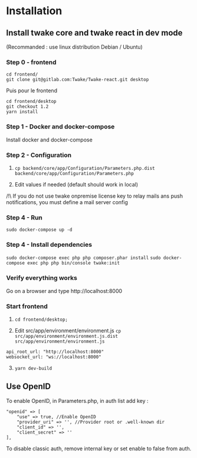 # Installation

## Install twake core and twake react in dev mode
(Recommanded : use linux distribution Debian / Ubuntu)

### Step 0 - frontend
```
cd frontend/
git clone git@gitlab.com:Twake/Twake-react.git desktop
```

Puis pour le frontend
```
cd frontend/desktop
git checkout 1.2
yarn install
```


### Step 1 - Docker and docker-compose
Install docker and docker-compose

### Step 2 - Configuration
1. `cp backend/core/app/Configuration/Parameters.php.dist backend/core/app/Configuration/Parameters.php`

2. Edit values if needed (default should work in local)

/!\ If you do not use twake onpremise license key to relay mails ans push notifications, you must define a mail server config

### Step 4 - Run
`sudo docker-compose up -d`

### Step 4 - Install dependencies
`sudo docker-compose exec php php composer.phar install`
`sudo docker-compose exec php php bin/console twake:init`

### Verify everything works
Go on a browser and type http://localhost:8000

### Start frontend
1. `cd frontend/desktop;`

2. Edit src/app/environment/environment.js
`cp src/app/environment/environment.js.dist  src/app/environment/environment.js `
```
api_root_url: "http://localhost:8000"
websocket_url: "ws://localhost:8000"
```

3. `yarn dev-build`


## Use OpenID

To enable OpenID, in Parameters.php, in auth list add key :
```
"openid" => [
    "use" => true, //Enable OpenID
    "provider_uri" => '', //Provider root or .well-known dir
    "client_id" => '',
    "client_secret" => ''
],
```

To disable classic auth, remove internal key or set enable to false from auth.